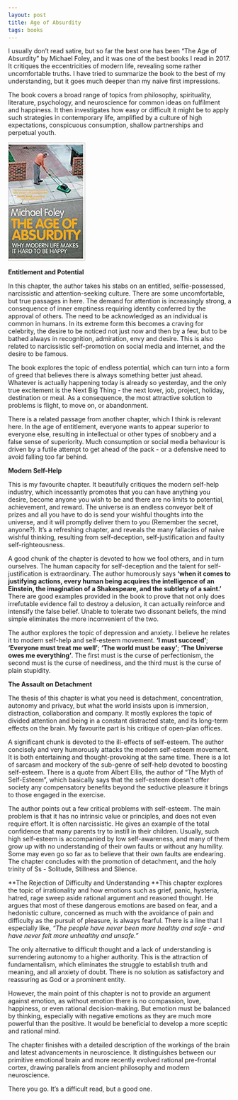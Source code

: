 ```yaml
---
layout: post
title: Age of Absurdity
tags: books
---
```


I usually don’t read satire, but so far the best one has been “The Age of Absurdity” by Michael Foley, and it was one of the best books I read in 2017. It critiques the eccentricities of modern life, revealing some rather uncomfortable truths. I have tried to summarize the book to the best of my understanding, but it goes much deeper than my naive first impressions.

The book covers a broad range of topics from philosophy, spirituality, literature, psychology, and neuroscience for common ideas on fulfilment and happiness. It then investigates how easy or difficult it might be to apply such strategies in contemporary life, amplified by a culture of high expectations, conspicuous consumption, shallow partnerships and perpetual youth.

<div class="book centered">
  <img src="../images/age_of_absurdity.jpeg">
</div>

**Entitlement and Potential**

In this chapter, the author takes his stabs on an entitled, selfie-possessed, narcissistic and attention-seeking culture. There are some uncomfortable, but true passages in here. The demand for attention is increasingly strong, a consequence of inner emptiness requiring identity conferred by the approval of others. The need to be acknowledged as an individual is common in humans. In its extreme form this becomes a craving for celebrity, the desire to be noticed not just now and then by a few, but to be bathed always in recognition, admiration, envy and desire. This is also related to narcissistic self-promotion on social media and internet, and the desire to be famous.

The book explores the topic of endless potential, which can turn into a form of greed that believes there is always something better just ahead. Whatever is actually happening today is already so yesterday, and the only true excitement is the Next Big Thing - the next lover, job, project, holiday, destination or meal. As a consequence, the most attractive solution to problems is flight, to move on, or abandonment.

There is a related passage from another chapter, which I think is relevant here. In the age of entitlement, everyone wants to appear superior to everyone else, resulting in intellectual or other types of snobbery and a false sense of superiority. Much consumption or social media behaviour is driven by a futile attempt to get ahead of the pack - or a defensive need to avoid falling too far behind.

**Modern Self-Help**

This is my favourite chapter. It beautifully critiques the modern self-help industry, which incessantly promotes that you can have anything you desire, become anyone you wish to be and there are no limits to potential, achievement, and reward. The universe is an endless conveyor belt of prizes and all you have to do is send your wishful thoughts into the universe, and it will promptly deliver them to you (Remember the secret, anyone?). It’s a refreshing chapter, and reveals the many fallacies of naive wishful thinking, resulting from self-deception, self-justification and faulty self-righteousness.

A good chunk of the chapter is devoted to how we fool others, and in turn ourselves. The human capacity for self-deception and the talent for self-justification is extraordinary. The author humorously says **‘when it comes to justifying actions, every human being acquires the intelligence of an Einstein, the imagination of a Shakespeare, and the subtlety of a saint.’** There are good examples provided in the book to prove that not only does irrefutable evidence fail to destroy a delusion, it can actually reinforce and intensify the false belief. Unable to tolerate two dissonant beliefs, the mind simple eliminates the more inconvenient of the two.

The author explores the topic of depression and anxiety. I believe he relates it to modern self-help and self-esteem movement. **‘I must succeed’**; **‘Everyone must treat me well’**; **‘The world must be easy’**; **‘The Universe owes me everything’**. The first must is the curse of perfectionism, the second must is the curse of neediness, and the third must is the curse of plain stupidity.

**The Assault on Detachment**

The thesis of this chapter is what you need is detachment, concentration, autonomy and privacy, but what the world insists upon is immersion, distraction, collaboration and company. It mostly explores the topic of divided attention and being in a constant distracted state, and its long-term effects on the brain. My favourite part is his critique of open-plan offices.

A significant chunk is devoted to the ill-effects of self-esteem. The author concisely and very humorously attacks the modern self-esteem movement. It is both entertaining and thought-provoking at the same time. There is a lot of sarcasm and mockery of the sub-genre of self-help devoted to boosting self-esteem. There is a quote from Albert Ellis, the author of “The Myth of Self-Esteem”, which basically says that the self-esteem doesn’t offer society any compensatory benefits beyond the seductive pleasure it brings to those engaged in the exercise.

The author points out a few critical problems with self-esteem. The main problem is that it has no intrinsic value or principles, and does not even require effort. It is often narcissistic. He gives an example of the total confidence that many parents try to instill in their children. Usually, such high self-esteem is accompanied by low self-awareness, and many of them grow up with no understanding of their own faults or without any humility. Some may even go so far as to believe that their own faults are endearing. The chapter concludes with the promotion of detachment, and the holy trinity of Ss - Solitude, Stillness and Silence.

**The Rejection of Difficulty and Understanding
**This chapter explores the topic of irrationality and how emotions such as grief, panic, hysteria, hatred, rage sweep aside rational argument and reasoned thought. He argues that most of these dangerous emotions are based on fear, and a hedonistic culture, concerned as much with the avoidance of pain and difficulty as the pursuit of pleasure, is always fearful. There is a line that I especially like, *“The people have never been more healthy and safe - and have never felt more unhealthy and unsafe.”*

The only alternative to difficult thought and a lack of understanding is surrendering autonomy to a higher authority. This is the attraction of fundamentalism, which eliminates the struggle to establish truth and meaning, and all anxiety of doubt. There is no solution as satisfactory and reassuring as God or a prominent entity.

However, the main point of this chapter is not to provide an argument against emotion, as without emotion there is no compassion, love, happiness, or even rational decision-making. But emotion must be balanced by thinking, especially with negative emotions as they are much more powerful than the positive. It would be beneficial to develop a more sceptic and rational mind.

The chapter finishes with a detailed description of the workings of the brain and latest advancements in neuroscience. It distinguishes between our primitive emotional brain and more recently evolved rational pre-frontal cortex, drawing parallels from ancient philosophy and modern neuroscience.

There you go. It’s a difficult read, but a good one.
